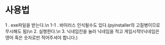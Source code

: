 # 사용법
1 . exe파일을 받는다.\n
  1-1 . 바이러스 인식될수도 있다.(pyinstaller의 고질병이므로 무시해도 됨)\n
2. 실행한다.\n
3. 닉네임칸을 눌러 닉네임을 적고 게임시작!(닉네임은 영어 혹은 숫자로만 적어주셔야 합니다.)
